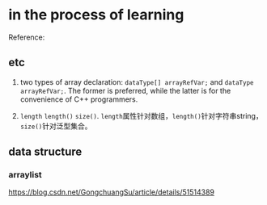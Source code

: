 # in the process of learning

Reference:

## etc

1. two types of array declaration: `dataType[] arrayRefVar;` and `dataType arrayRefVar;`. The former is preferred, while the latter is for the convenience of C++ programmers.

2. `length` `length()` `size()`. `length`属性针对数组，`length()`针对字符串string，`size()`针对泛型集合。

## data structure

### arraylist

<https://blog.csdn.net/GongchuangSu/article/details/51514389>